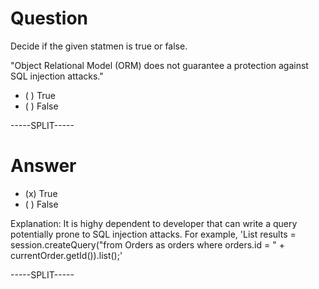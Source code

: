 # Question

Decide if the given statmen is true or false.

"Object Relational Model (ORM) does not guarantee a protection against SQL injection attacks."

* ( ) True
* ( ) False

-----SPLIT-----

# Answer

* (x) True
* ( ) False

Explanation: It is highy dependent to developer that can write a query potentially prone to SQL injection attacks. For example, 
'List results = session.createQuery("from Orders as orders where orders.id = " + currentOrder.getId()).list();'


-----SPLIT-----